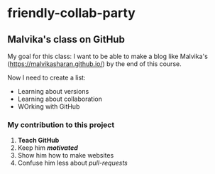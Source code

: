# friendly-collab-party

## Malvika's class on GitHub
My goal for this class: I want to be able to make a blog like Malvika's (https://malvikasharan.github.io/) by the end of this course.

Now I need to create a list:
- Learning about versions
- Learning about collaboration
- WOrking with GitHub

### My contribution to this project

1. **Teach GitHub**
2. Keep him ***motivated***
3. Show him how to make websites
4. Confuse him less about *pull-requests*



